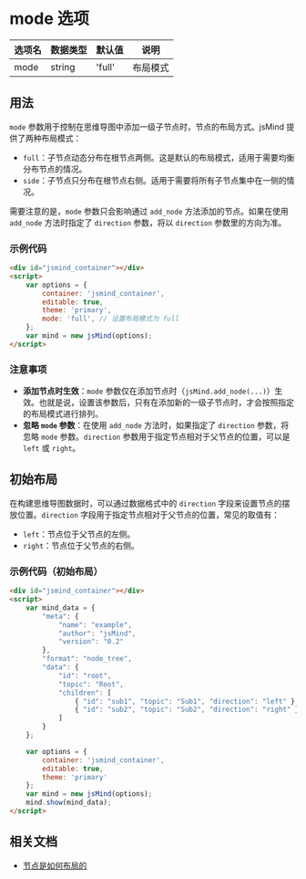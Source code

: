 # mode 选项

| 选项名 | 数据类型 | 默认值 | 说明 |
| --- | --- | --- | --- |
| mode | string | 'full' | 布局模式 |

## 用法

`mode` 参数用于控制在思维导图中添加一级子节点时，节点的布局方式。jsMind 提供了两种布局模式：

- `full`：子节点动态分布在根节点两侧。这是默认的布局模式，适用于需要均衡分布节点的情况。
- `side`：子节点只分布在根节点右侧。适用于需要将所有子节点集中在一侧的情况。

需要注意的是，`mode` 参数只会影响通过 `add_node` 方法添加的节点。如果在使用 `add_node` 方法时指定了 `direction` 参数，将以 `direction` 参数里的方向为准。

### 示例代码

```html
<div id="jsmind_container"></div>
<script>
    var options = {
        container: 'jsmind_container',
        editable: true,
        theme: 'primary',
        mode: 'full', // 设置布局模式为 full
    };
    var mind = new jsMind(options);
</script>
```

### 注意事项

- **添加节点时生效**：`mode` 参数仅在添加节点时（`jsMind.add_node(...)`）生效。也就是说，设置该参数后，只有在添加新的一级子节点时，才会按照指定的布局模式进行排列。
- **忽略 `mode` 参数**：在使用 `add_node` 方法时，如果指定了 `direction` 参数，将忽略 `mode` 参数。`direction` 参数用于指定节点相对于父节点的位置，可以是 `left` 或 `right`。

## 初始布局

在构建思维导图数据时，可以通过数据格式中的 `direction` 字段来设置节点的摆放位置。`direction` 字段用于指定节点相对于父节点的位置，常见的取值有：

- `left`：节点位于父节点的左侧。
- `right`：节点位于父节点的右侧。

### 示例代码（初始布局）

```html
<div id="jsmind_container"></div>
<script>
    var mind_data = {
        "meta": {
            "name": "example",
            "author": "jsMind",
            "version": "0.2"
        },
        "format": "node_tree",
        "data": {
            "id": "root",
            "topic": "Root",
            "children": [
                { "id": "sub1", "topic": "Sub1", "direction": "left" }, // 设置子节点在左侧
                { "id": "sub2", "topic": "Sub2", "direction": "right" } // 设置子节点在右侧
            ]
        }
    };

    var options = {
        container: 'jsmind_container',
        editable: true,
        theme: 'primary'
    };
    var mind = new jsMind(options);
    mind.show(mind_data);
</script>
```

## 相关文档
- [节点是如何布局的](../advanced/layout.md)